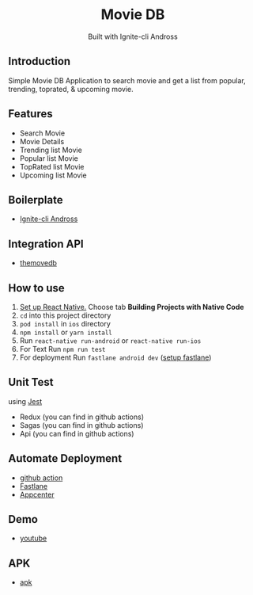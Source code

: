 <h1 align="center">Movie DB</h1>

  <p align="center">
  Built with Ignite-cli Andross 
  </p>

## Introduction
Simple Movie DB Application to search movie and get a list from popular, trending, toprated, & upcoming movie. 

## Features
* Search Movie
* Movie Details
* Trending list Movie
* Popular list Movie
* TopRated list Movie
* Upcoming list Movie

## Boilerplate
* [Ignite-cli Andross](https://github.com/infinitered/ignite-andross)

## Integration API
* [themovedb](https://developers.themoviedb.org/3)
## How to use

1. [Set up React Native.](https://facebook.github.io/react-native/docs/getting-started.html) Choose tab **Building Projects with Native Code**
2. `cd` into this project directory
3. `pod install` in `ios` directory
4. `npm install` or `yarn install`
5. Run `react-native run-android` or `react-native run-ios`
5. For Text Run `npm run test`
5. For deployment Run `fastlane android dev` ([setup fastlane](https://fastlane.tools/))

## Unit Test
using [Jest](https://jestjs.io/)

* Redux (you can find in github actions)
* Sagas (you can find in github actions)
* Api (you can find in github actions)
## Automate Deployment
* [github action](https://github.com/features/actions)
* [Fastlane](https://fastlane.tools/)
* [Appcenter](https://appcenter.ms/)
## Demo
* [youtube](https://youtu.be/E5_HHUjQkPE)

## APK
* [apk](https://install.appcenter.ms/orgs/ricky102/apps/movie-android/distribution_groups/public)
